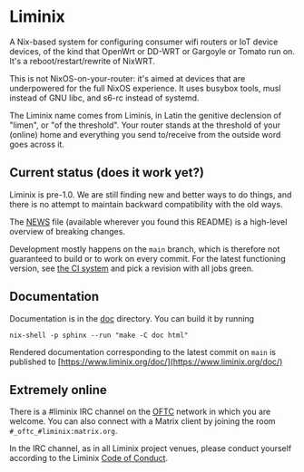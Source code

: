 # Liminix

A Nix-based system for configuring consumer wifi routers or IoT device
devices, of the kind that OpenWrt or DD-WRT or Gargoyle or Tomato run
on. It's a reboot/restart/rewrite of NixWRT.

This is not NixOS-on-your-router: it's aimed at devices that are
underpowered for the full NixOS experience. It uses busybox tools,
musl instead of GNU libc, and s6-rc instead of systemd.

The Liminix name comes from Liminis, in Latin the genitive declension
of "limen", or "of the threshold". Your router stands at the threshold
of your (online) home and everything you send to/receive from the
outside word goes across it.


## Current status (does it work yet?)

Liminix is pre-1.0. We are still finding new and better ways to do things,
and there is no attempt to maintain backward compatibility with the old
ways.

The [NEWS](NEWS) file (available wherever you found this README) is
a high-level overview of breaking changes.

Development mostly happens on the `main` branch, which is therefore
not guaranteed to build or to work on every commit. For the latest
functioning version, see [the CI system](https://build.liminix.org/jobset/liminix/build) and pick a revision with all jobs green.


## Documentation

Documentation is in the [doc](doc/) directory. You can build it
by running

    nix-shell -p sphinx --run "make -C doc html"

Rendered documentation corresponding to the latest commit on `main`
is published to [https://www.liminix.org/doc/](https://www.liminix.org/doc/)


## Extremely online

There is a #liminix IRC channel on the [OFTC](https://www.oftc.net/)
network in which you are welcome. You can also connect with a Matrix
client by joining the room `#_oftc_#liminix:matrix.org`.

In the IRC channel, as in all Liminix project venues, please conduct yourself
according to the Liminix [Code of Conduct](CODE-OF-CONDUCT.md).
